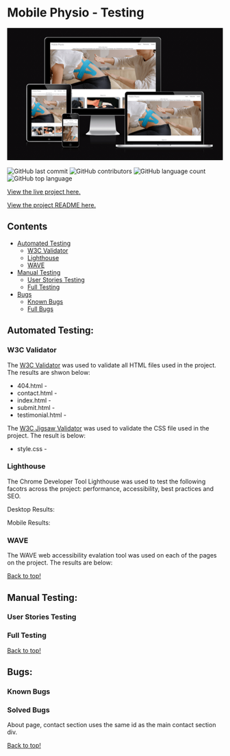 # Mobile Physio - Testing

![Mobile Physio Site on multiple devices](/assets/images/README/response-design.png)

![GitHub last commit](https://img.shields.io/github/last-commit/CallumDennisIE/mobile-physio?style=for-the-badge)
![GitHub contributors](https://img.shields.io/github/contributors/CallumDennisIE/mobile-physio?style=for-the-badge)
![GitHub language count](https://img.shields.io/github/languages/count/CallumDennisIE/mobile-physio?style=for-the-badge)
![GitHub top language](https://img.shields.io/github/languages/top/CallumDennisIE/mobile-physio?style=for-the-badge)

[View the live project here.](https://callumdennisie.github.io/mobile-physio/)

[View the project README here.](README.md)

## Contents
* [Automated Testing](#automated-testing)
    * [W3C Validator](#w3c-validator)
    * [Lighthouse](#lighthouse)
    * [WAVE](#wave)
* [Manual Testing](#manual-testing)
    * [User Stories Testing](#user-stories-testing)
    * [Full Testing](#full-testing)
* [Bugs](#bugs)
    * [Known Bugs](#known-bugs)
    * [Full Bugs](#solved-bugs)

## Automated Testing:
### W3C Validator
The [W3C Validator](https://validator.w3.org/) was used to validate all HTML files used in the project. The results are shwon below:

* 404.html - 
* contact.html - 
* index.html - 
* submit.html - 
* testimonial.html - 

The [W3C Jigsaw Validator](https://jigsaw.w3.org/css-validator/) was used to validate the CSS file used in the project. The result is below:

* style.css - 

### Lighthouse
The Chrome Developer Tool Lighthouse was used to test the following facotrs across the project: performance, accessibility, best practices and SEO.

Desktop Results:

Mobile Results:

### WAVE
The WAVE web accessibility evalation tool was used on each of the pages on the project. The results are below:

[Back to top!](#mobile-physio---testing)

## Manual Testing:
### User Stories Testing

### Full Testing

[Back to top!](#mobile-physio---testing)

## Bugs:
### Known Bugs

### Solved Bugs
About page, contact section uses the same id as the main contact section div.

[Back to top!](#mobile-physio---testing)